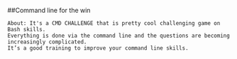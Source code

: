 ##Command line for the win

	About: It's a CMD CHALLENGE that is pretty cool challenging game on Bash skills. 
	Everything is done via the command line and the questions are becoming increasingly complicated.
	It’s a good training to improve your command line skills.
